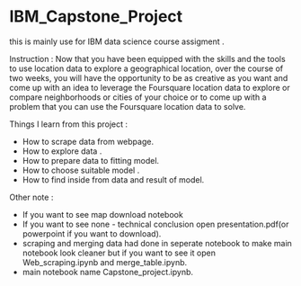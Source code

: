 # IBM_Capstone_Project
 
this is mainly use for IBM data science course assigment .


 Instruction  : 
Now that you have been equipped with the skills and the tools to use location data to explore a geographical location, over the course of two weeks, you will have the opportunity to be as creative as you want and come up with an idea to leverage the Foursquare location data to explore or compare neighborhoods or cities of your choice or to come up with a problem that you can use the Foursquare location data to solve.


Things I learn from this project :
- How to scrape data from webpage.
- How to explore data .
- How to prepare data to fitting model.
- How to choose suitable model .
- How to find inside from data and result of model.



Other note :
- If you want to see map download notebook
- If you want to see none - technical conclusion open presentation.pdf(or powerpoint if you want to download).
- scraping and merging data had done in seperate notebook to make main notebook look cleaner but if you want to see it open Web_scraping.ipynb and merge_table.ipynb.
- main notebook name Capstone_project.ipynb. 
